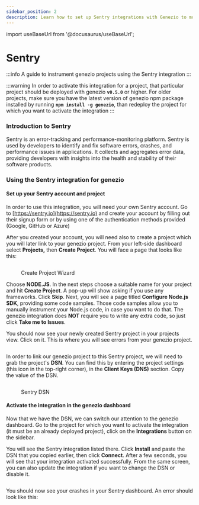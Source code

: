 ```yaml
---
sidebar_position: 2
description: Learn how to set up Sentry integrations with Genezio to monitor and debug your applications. Follow our guide for seamless error tracking.
---
```


import useBaseUrl from '@docusaurus/useBaseUrl';

# Sentry

<head>
  <title>Sentry Integration</title>
</head>

:::info
A guide to instrument genezio projects using the Sentry integration
:::

<!-- {% hint style="warning" %} -->

:::warning
In order to activate this integration for a project, that particular project should be deployed with genezio **`v0.5.0`** or higher. For older projects, make sure you have the latest version of genezio npm package installed by running **`npm install -g genezio`**, than redeploy the project for which you want to activate the integration
:::

<!-- ::: -->

### Introduction to Sentry

Sentry is an error-tracking and performance-monitoring platform. Sentry is used by developers to identify and fix software errors, crashes, and performance issues in applications. It collects and aggregates error data, providing developers with insights into the health and stability of their software products.

### Using the Sentry integration for genezio

#### Set up your Sentry account and project

In order to use this integration, you will need your own Sentry account. Go to [https://sentry.io](https://sentry.io) and create your account by filling out their signup form or by using one of the authentication methods provided (Google, GitHub or Azure)

After you created your account, you will need also to create a project which you will later link to your genezio project. From your left-side dashboard select **Projects,** then **Create Project**. You will face a page that looks like this:

<figure style={{textAlign:"center", marginLeft:"0"}}><img style={{cursor:"pointer"}} src={useBaseUrl("/img/image (41).webp")} alt=""/><figcaption><p>Create Project Wizard</p></figcaption></figure>

Choose **NODE.JS**. In the next steps choose a suitable name for your project and hit **Create Project**. A pop-up will show asking if you use any frameworks. Click **Skip**. Next, you will see a page titled **Configure Node.js SDK**, providing some code samples. Those code samples allow you to manually instrument your Node.js code, in case you want to do that. The genezio integration does **NOT** require you to write any extra code, so just click **Take me to Issues**.

You should now see your newly created Sentry project in your projects view. Click on it. This is where you will see errors from your genezio project.

<figure style={{textAlign:"center", marginLeft:"0"}}><img style={{cursor:"pointer"}} src={useBaseUrl("/img/image (43).webp")} alt=""/><figcaption></figcaption></figure>

In order to link our genezio project to this Sentry project, we will need to grab the project's **DSN**. You can find this by entering the project settings (this icon in the top-right corner), in the **Client Keys (DNS)** section. Copy the value of the DSN.

<figure style={{textAlign:"center", marginLeft:"0"}}><img style={{cursor:"pointer"}} src={useBaseUrl("/img/Screenshot 2023-08-11 at 14.44.42 (1).webp")} alt=""/><figcaption><p>Sentry DSN</p></figcaption></figure>

#### Activate the integration in the genezio dashboard

Now that we have the DSN, we can switch our attention to the genezio dashboard. Go to the project for which you want to activate the integration (it must be an already deployed project), click on the **Integrations** button on the sidebar.

You will see the Sentry integration listed there. Click **Install** and paste the DSN that you copied earlier, then click **Connect**. After a few seconds, you will see that your integration activated successfully. From the same screen, you can also update the integration if you want to change the DSN or disable it.

<figure style={{textAlign:"center", marginLeft:"0"}}><img style={{cursor:"pointer"}} src={useBaseUrl("/img/image (47).webp")} alt=""/><figcaption></figcaption></figure>

You should now see your crashes in your Sentry dashboard. An error should look like this:

<figure style={{textAlign:"center", marginLeft:"0"}}><img style={{cursor:"pointer"}} src={useBaseUrl("/img/image (46).webp")} alt=""/><figcaption></figcaption></figure>
